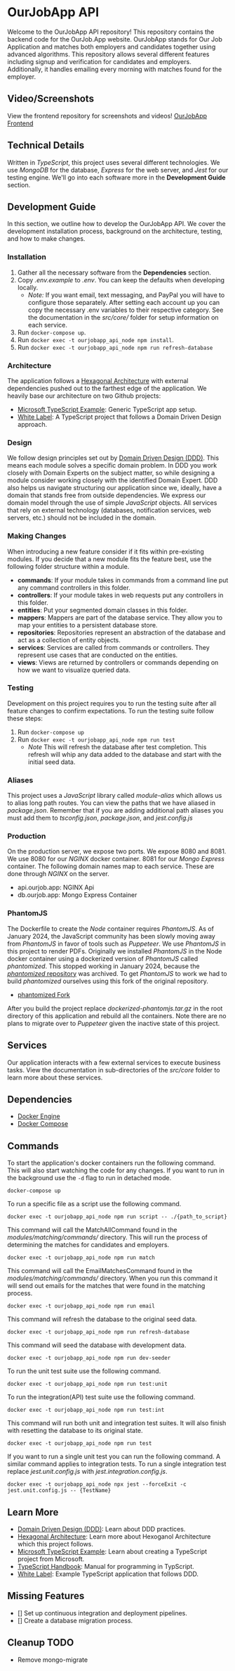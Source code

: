 # OurJobApp API
Welcome to the OurJobApp API repository! This repository contains the backend code for the
OurJob.App website. OurJobApp stands for Our Job Application and matches both employers and 
candidates together using advanced algorithms. This repository allows several different features 
including signup and verification for candidates and employers. Additionally, it handles
emailing every morning with matches found for the employer.

## Video/Screenshots
View the frontend repository for screenshots and videos!
[OurJobApp Frontend](https://github.com/JackWatson06/ourjobapp)

## Technical Details
Written in _TypeScript_, this project uses several different technologies. We use _MongoDB_ for the
database, _Express_ for the web server, and _Jest_ for our testing engine. We'll go into each
software more in the **Development Guide** section.

## Development Guide
In this section, we outline how to develop the OurJobApp API. We cover the development
installation process, background on the architecture, testing, and how to make changes.

### Installation

1. Gather all the necessary software from the **Dependencies** section.
2. Copy _.env.example_ to _.env_. You can keep the defaults when developing locally. 
    - *Note:* If you want email, text messaging, and PayPal you will have to configure those 
    separately. After setting each account up you can copy the necessary .env variables to their 
    respective category. See the documentation in the _src/core/_ folder for setup information on
    each service.
3. Run `docker-compose up`.
4. Run `docker exec -t ourjobapp_api_node npm install`.
5. Run `docker exec -t ourjobapp_api_node npm run refresh-database`

### Architecture
The application follows a 
[Hexagonal Architecture](https://herbertograca.com/2017/11/16/explicit-architecture-01-ddd-hexagonal-onion-clean-cqrs-how-i-put-it-all-together/) 
with external dependencies pushed out to the farthest edge of the application. We heavily base our
architecture on two Github projects:
- [Microsoft TypeScript Example](https://github.com/microsoft/TypeScript-Node-Starter): Generic 
TypeScript app setup.
- [White Label](https://github.com/stemmlerjs/white-label): A TypeScript project that follows a 
Domain Driven Design approach.

### Design
We follow design principles set out by 
[Domain Driven Design (DDD)](https://martinfowler.com/bliki/DomainDrivenDesign.html). This means each 
module solves a specific domain problem. In DDD you work closely with Domain Experts on the subject
matter, so while designing a module consider working closely with the identified Domain Expert. DDD
also helps us navigate structuring our application since we, ideally, have a domain that stands
free from outside dependencies. We express our domain model through the use of simple _JavaScript_
objects. All services that rely on external technology (databases, notification services, 
web servers, etc.) should not be included in the domain.

### Making Changes
When introducing a new feature consider if it fits within pre-existing modules. If you decide that 
a new module fits the feature best, use the following folder structure within a module.
- **commands**: If your module takes in commands from a command line put any command controllers 
in this folder.
- **controllers**: If your module takes in web requests put any controllers in this folder.
- **entities**: Put your segmented domain classes in this folder.
- **mappers**: Mappers are part of the database service. They allow you to map your entities to a 
persistent database store.
- **repositories**: Repositories represent an abstraction of the database and act as a collection of
entity objects.
- **services**: Services are called from commands or controllers. They represent use cases that
are conducted on the entities.
- **views**: Views are returned by controllers or commands depending on how we want to visualize
queried data.

### Testing
Development on this project requires you to run the testing suite after all feature changes to
confirm expectations. To run the testing suite follow these steps:
1. Run `docker-compose up`
2. Run `docker exec -t ourjobapp_api_node npm run test`
    - _Note_ This will refresh the database after test completion. This refresh will whip any data
    added to the database and start with the initial seed data.

### Aliases
This project uses a _JavaScript_ library called _module-alias_ which allows us to alias long path
routes. You can view the paths that we have aliased in _package.json_. Remember that if you are
adding additional path aliases you must add them to _tsconfig.json_, _package.json_,
 and _jest.config.js_

### Production
On the production server, we expose two ports. We expose 8080 and 8081. We use 8080 for our _NGINX_
docker container. 8081 for our _Mongo Express_ container. The following domain names map to each
service. These are done through _NGINX_ on the server.

- api.ourjob.app: NGINX Api
- db.ourjob.app: Mongo Express Container

### PhantomJS
The Dockerfile to create the _Node_ container requires _PhantomJS_. As of January 2024, the JavaScript
community has been slowly moving away from _PhantomJS_ in favor of tools such as _Puppeteer_. We use
_PhantomJS_ in this project to render PDFs. Originally we installed _PhantomJS_ in the Node
docker container using a dockerized version of _PhantomJS_ called _phantomized_. This stopped 
working in January 2024, because the 
[_phantomized_ repository](https://github.com/dustinblackman/phantomized) was archived. To get 
_PhantomJS_ to work we had to build _phantomized_ ourselves using this fork of the original
repository.
- [phantomized Fork](https://github.com/everlytic/phantomized)

After you build the project replace _dockerized-phantomjs.tar.gz_ in the root directory of this
application and rebuild all the containers. Note there are no plans to migrate over to _Puppeteer_
given the inactive state of this project.

## Services
Our application interacts with a few external services to execute business tasks. View the
documentation in sub-directories of the _src/core_ folder to learn more about these services.

## Dependencies
- [Docker Engine](https://docs.docker.com/engine/install/)
- [Docker Compose](https://docs.docker.com/compose/install/)

## Commands
To start the application's docker containers run the following command. This will also start
watching the code for any changes. If you want to run in the background use the `-d` flag to run
in detached mode. 
```
docker-compose up
```

To run a specific file as a script use the following command. 
```
docker exec -t ourjobapp_api_node npm run script -- ./{path_to_script}
```

This command will call the MatchAllCommand found in the _modules/matching/commands/_ directory. This
will run the process of determining the matches for candidates and employers.
```
docker exec -t ourjobapp_api_node npm run match
```

This command will call the EmailMatchesCommand found in the _modules/matching/commands/_ directory.
When you run this command it will send out emails for the matches that were found in the matching
process.
```
docker exec -t ourjobapp_api_node npm run email
```

This command will refresh the database to the original seed data.
```
docker exec -t ourjobapp_api_node npm run refresh-database
```

This command will seed the database with development data.
```
docker exec -t ourjobapp_api_node npm run dev-seeder
```

To run the unit test suite use the following command.
```
docker exec -t ourjobapp_api_node npm run test:unit
```

To run the integration(API) test suite use the following command.
```
docker exec -t ourjobapp_api_node npm run test:int
```

This command will run both unit and integration test suites. It will also finish with resetting
the database to its original state.
```
docker exec -t ourjobapp_api_node npm run test
```

If you want to run a single unit test you can run the following command. A similar command applies
to integration tests. To run a single integration test replace _jest.unit.config.js_ with
_jest.integration.config.js_.
```
docker exec -t ourjobapp_api_node npx jest --forceExit -c jest.unit.config.js -- {TestName}
```

## Learn More
- [Domain Driven Design (DDD)](https://martinfowler.com/bliki/DomainDrivenDesign.html): Learn about
DDD practices.
- [Hexagonal Architecture](https://herbertograca.com/2017/11/16/explicit-architecture-01-ddd-hexagonal-onion-clean-cqrs-how-i-put-it-all-together/): 
Learn more about Hexoganol Architecture which this project follows.
- [Microsoft TypeScript Example](https://github.com/microsoft/TypeScript-Node-Starter): Learn about
creating a TypeScript project from Microsoft.
- [TypeScript Handbook](https://www.typescriptlang.org/docs/handbook/intro.html): Manual for
programming in TypScript.
- [White Label](https://github.com/stemmlerjs/white-label): Example TypeScript application that
follows DDD.

## Missing Features
- [] Set up continuous integration and deployment pipelines.
- [] Create a database migration process.

## Cleanup TODO
- Remove mongo-migrate
